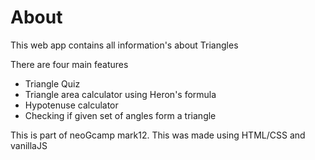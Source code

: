 # About
This web app contains all information's about Triangles

There are four main features
- Triangle Quiz
- Triangle area calculator using Heron's formula
- Hypotenuse calculator
- Checking if given set of angles form a triangle

This is part of neoGcamp mark12. This was made using HTML/CSS and vanillaJS